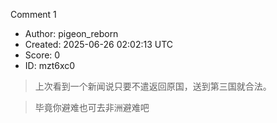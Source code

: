 Comment 1

- Author: pigeon_reborn
- Created: 2025-06-26 02:02:13 UTC
- Score: 0
- ID: mzt6xc0

> 上次看到一个新闻说只要不遣返回原国，送到第三国就合法。

> 毕竟你避难也可去非洲避难吧
